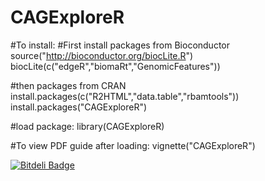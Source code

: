 CAGExploreR
===========

#To install:
#First install packages from Bioconductor
source("http://bioconductor.org/biocLite.R")
biocLite(c("edgeR","biomaRt","GenomicFeatures"))

#then packages from CRAN
install.packages(c("R2HTML","data.table","rbamtools"))
install.packages("CAGExploreR")

#load package:
library(CAGExploreR)

#To view PDF guide after loading:
vignette("CAGExploreR")

[![Bitdeli Badge](https://d2weczhvl823v0.cloudfront.net/edimont/cagexplorer/trend.png)](https://bitdeli.com/free "Bitdeli Badge")

